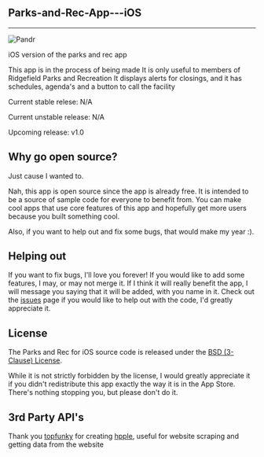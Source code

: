 ## Parks-and-Rec-App---iOS
---
![Pandr](http://images.nikhilp.org/a.png)

iOS version of the parks and rec app

This app is in the process of being made
It is only useful to members of Ridgefield Parks and Recreation
It displays alerts for closings, and it has schedules, agenda's
and a button to call the facility

Current stable relese: N/A

Current unstable release: N/A

Upcoming release: v1.0

## Why go open source?

Just cause I wanted to.

Nah, this app is open source since the app is already free. It is intended to be a source of sample code for everyone to benefit from. You can make cool apps that use core features of this app and hopefully get more users because you built something cool.

Also, if you want to help out and fix some bugs, that would make my year :).

## Helping out

If you want to fix bugs, I'll love you forever! If you would like to add some features, I may, or may not merge it. If I think it will really benefit the app, I will message you saying that it will be added, with you name in it. Check out the  [issues](https://github.com/indianpoptart/Parks-and-Rec-App---iOS/issues) page if you would like to help out with the code, I'd greatly appreciate it.


## License

The Parks and Rec for iOS source code is released under the [BSD (3-Clause) License](https://github.com/indianpoptart/Parks-and-Rec-App---iOS/blob/master/LICENSE).

While it is not strictly forbidden by the license, I would greatly appreciate it if you didn't redistribute this app exactly the way it is in the App Store. There's nothing stopping you, but please don't do it.

## 3rd Party API's

Thank you [topfunky](http://topfunky.com) for creating [hpple](https://github.com/topfunky/hpple), useful for website scraping and getting data from the website
